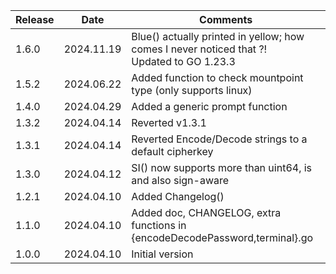 | Release | Date       | Comments                                                                                      |
|---------|------------|-----------------------------------------------------------------------------------------------|
| 1.6.0   | 2024.11.19 | Blue() actually printed in yellow; how comes I never noticed that ?!<br/>Updated to GO 1.23.3 |
| 1.5.2   | 2024.06.22 | Added function to check mountpoint type (only supports linux)                                 |
| 1.4.0   | 2024.04.29 | Added a generic prompt function                                                               |
| 1.3.2   | 2024.04.14 | Reverted v1.3.1                                                                               |
| 1.3.1   | 2024.04.14 | Reverted Encode/Decode strings to a default cipherkey                                         |
| 1.3.0   | 2024.04.12 | SI() now supports more than uint64, is and also sign-aware                                    |
| 1.2.1   | 2024.04.10 | Added Changelog()                                                                             |
| 1.1.0   | 2024.04.10 | Added doc, CHANGELOG, extra functions in {encodeDecodePassword,terminal}.go                   |
| 1.0.0   | 2024.04.10 | Initial version                                                                               |




